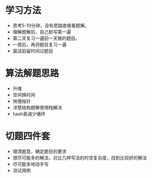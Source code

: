 # 学习方法
* 思考5-10分钟，没有思路直接看题解。
* 理解题解后，自己默写第一遍
* 第二天复习一遍前一天做的题目。
* 一周后，再将题目复习一遍
* 面试前留时间过题目

# 算法解题思路
* 升维
* 空间换时间
* 快慢指针
* 洋葱结构题解使用栈解决
* hash表减少循环

# 切题四件套
* 理清题意，确定题目的要求
* 想尽可能多的解法，对比几种写法的时空复杂度，找到比较好的解法
* 尽可能多地动手写
* 测试用例